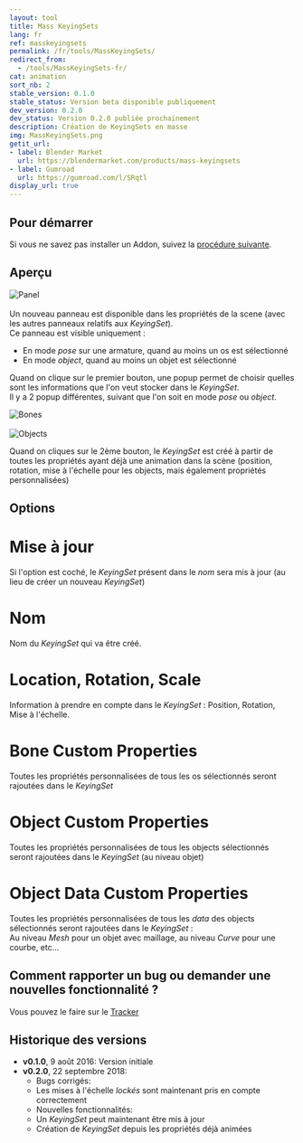 ```yaml
---
layout: tool
title: Mass KeyingSets
lang: fr
ref: masskeyingsets
permalink: /fr/tools/MassKeyingSets/
redirect_from:
  - /tools/MassKeyingSets-fr/
cat: animation
sort_nb: 2
stable_version: 0.1.0
stable_status: Version beta disponible publiquement
dev_version: 0.2.0
dev_status: Version 0.2.0 publiée prochainement
description: Création de KeyingSets en masse
img: MassKeyingSets.png
getit_url:
- label: Blender Market
  url: https://blendermarket.com/products/mass-keyingsets
- label: Gumroad
  url: https://gumroad.com/l/SRqtl
display_url: true
---
```


## Pour démarrer
Si vous ne savez pas installer un Addon, suivez la [procédure suivante][1].  

## Aperçu

![Panel]({{site.base_url}}/assets/img/MassKeyingSets/panel.png)  
<br/>
Un nouveau panneau est disponible dans les propriétés de la scene (avec les autres panneaux relatifs aux *KeyingSet*).  
Ce panneau est visible uniquement :  
* En mode *pose* sur une armature, quand au moins un os est sélectionné  
* En mode *object*, quand au moins un objet est sélectionné  

Quand on clique sur le premier bouton, une popup permet de choisir quelles sont les informations que l'on veut stocker dans le *KeyingSet*.  
Il y a 2 popup différentes, suivant que l'on soit en mode *pose* ou *object*.    

![Bones]({{site.base_url}}/assets/img/MassKeyingSets/popup_bones.png)  
<br/>
![Objects]({{site.base_url}}/assets/img/MassKeyingSets/popup_objects.png)  

Quand on cliques sur le 2ème bouton, le _KeyingSet_ est créé à partir de toutes les propriétés ayant déjà une animation dans la scène (position, rotation, mise à l'échelle pour les objects, mais également propriétés personnalisées)

## Options

# Mise à jour  
Si l'option est coché, le _KeyingSet_ présent dans le _nom_ sera mis à jour (au lieu de créer un nouveau _KeyingSet_)

# Nom  

Nom du *KeyingSet* qui va être créé.

# Location, Rotation, Scale

Information à prendre en compte dans le *KeyingSet* : Position, Rotation, Mise à l'échelle.

# Bone Custom Properties

Toutes les propriétés personnalisées de tous les os sélectionnés seront rajoutées dans le *KeyingSet*

# Object Custom Properties

Toutes les propriétés personnalisées de tous les objects sélectionnés seront rajoutées dans le *KeyingSet* (au niveau objet)

# Object Data Custom Properties

Toutes les propriétés personnalisées de tous les *data* des objects sélectionnés seront rajoutées dans le *KeyingSet* :  
Au niveau *Mesh* pour un objet avec maillage, au niveau *Curve* pour une courbe, etc...

## Comment rapporter un bug ou demander une nouvelles fonctionnalité ?
Vous pouvez le faire sur le [Tracker][2]

## Historique des versions
*  __v0.1.0__, 9 août 2016: Version initiale
*  __v0.2.0__, 22 septembre 2018:  
    *  Bugs corrigés:
      *  Les mises à l'échelle _lockés_ sont maintenant pris en compte correctement
    *  Nouvelles fonctionnalités:
      *  Un _KeyingSet_ peut maintenant être mis à jour
      *  Création de _KeyingSet_ depuis les propriétés déjà animées

[1]: {{site.base_url}}/fr/AddonInstallation/
[2]: https://github.com/julienduroure/MassKzeyingSets/issues/

